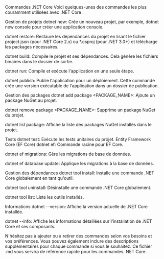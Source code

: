 Commandes .NET Core
Voici quelques-unes des commandes les plus couramment utilisées avec .NET Core :

Gestion de projets
dotnet new: Crée un nouveau projet, par exemple, dotnet new console pour créer une application console.

dotnet restore: Restaure les dépendances du projet en lisant le fichier project.json (pour .NET Core 2.x) ou *.csproj (pour .NET 3.0+) et télécharge les packages nécessaires.

dotnet build: Compile le projet et ses dépendances. Cela génère les fichiers binaires dans le dossier de sortie.

dotnet run: Compile et exécute l'application en une seule étape.

dotnet publish: Publie l'application pour un déploiement. Cette commande crée une version exécutable de l'application dans un dossier de publication.

Gestion des packages
dotnet add package <PACKAGE_NAME>: Ajoute un package NuGet au projet.

dotnet remove package <PACKAGE_NAME>: Supprime un package NuGet du projet.

dotnet list package: Affiche la liste des packages NuGet installés dans le projet.

Tests
dotnet test: Exécute les tests unitaires du projet.
Entity Framework Core (EF Core)
dotnet ef: Commande racine pour EF Core.

dotnet ef migrations: Gère les migrations de base de données.

dotnet ef database update: Applique les migrations à la base de données.

Gestion des dépendances
dotnet tool install: Installe une commande .NET Core globalement en tant qu'outil.

dotnet tool uninstall: Désinstalle une commande .NET Core globalement.

dotnet tool list: Liste les outils installés.

Informations
dotnet --version: Affiche la version actuelle de .NET Core installée.

dotnet --info: Affiche les informations détaillées sur l'installation de .NET Core et ses composants.

N'hésitez pas à ajouter ou à retirer des commandes selon vos besoins et vos préférences. Vous pouvez également inclure des descriptions supplémentaires pour chaque commande si vous le souhaitez. Ce fichier .md vous servira de référence rapide pour les commandes .NET Core.







